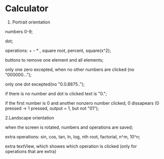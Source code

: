 # Calculator

1. Portrait orientation

numbers 0-9;

dot;

operations: + - * \, square root, percent, square(x^2);

buttons to remove one element and all elements;

only one zero excepted, when no other numbers are clicked (no "000000...");

only one dot excepted(no "0.0.8875..");

if there is no number and dot is clicked text is "0.";

if the first number is 0 and another nonzero number clicked, 0 dissapears (0 pressed -> 1 pressed, output = 1, but not "01");

2.Landscape orientation

when the screen is rotated, numbers and operations are saved;

extra operations: sin, cos, tan, ln, log, nth root, factorial, n^m, 10^n;

extra textView, which showes which operation is clicked (only for operations that are extra)


